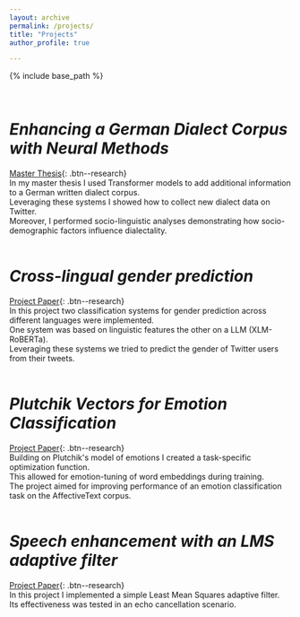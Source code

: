 ```yaml
---
layout: archive
permalink: /projects/ 
title: "Projects"
author_profile: true

---
```


{% include base_path %}

&nbsp;
# *Enhancing a German Dialect Corpus with Neural Methods*
[Master Thesis](/files/projects/MA_thesis_WT_final){: .btn--research} \
In my master thesis I used Transformer models to add additional information to a German written dialect corpus.\
Leveraging these systems I showed how to collect new dialect data on Twitter. \
Moreover, I performed socio-linguistic analyses demonstrating how socio-demographic factors influence dialectality. 
<br>
<br>

# *Cross-lingual gender prediction*
[Project Paper](/files/projects/xlingual_gender_pred_WT.pdf){: .btn--research} \
In this project two classification systems for gender prediction across different languages were implemented. \
One system was based on linguistic features the other on a LLM (XLM-RoBERTa). \
Leveraging these systems we tried to predict the gender of Twitter users from their tweets.
<br>
<br>

# *Plutchik Vectors for Emotion Classification*
[Project Paper](/files/projects/emotion_tuning_word_embeddings_WT.pdf){: .btn--research} \
Building on Plutchik's model of emotions I created a task-specific optimization function.\
This allowed for emotion-tuning of word embeddings during training.\
The project aimed for improving performance of an emotion classification task on the AffectiveText corpus.
<br>
<br>

# *Speech enhancement with an LMS adaptive filter*
[Project Paper](/files/projects/echo_cancellation_WT.pdf){: .btn--research} \
In this project I implemented a simple Least Mean Squares adaptive filter. \
Its effectiveness was tested in an echo cancellation scenario.

